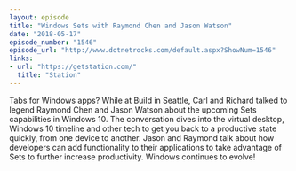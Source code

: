 ```yaml
---
layout: episode
title: "Windows Sets with Raymond Chen and Jason Watson"
date: "2018-05-17"
episode_number: "1546"
episode_url: "http://www.dotnetrocks.com/default.aspx?ShowNum=1546"
links:
- url: "https://getstation.com/"
  title: "Station"
---
```


Tabs for Windows apps? While at Build in Seattle, Carl and Richard talked to legend Raymond Chen and Jason Watson about the upcoming Sets capabilities in Windows 10. The conversation dives into the virtual desktop, Windows 10 timeline and other tech to get you back to a productive state quickly, from one device to another. Jason and Raymond talk about how developers can add functionality to their applications to take advantage of Sets to further increase productivity. Windows continues to evolve!
